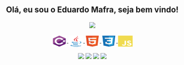## <p align="center">Olá, eu sou o Eduardo Mafra, seja bem vindo!</p>
<div align="center">
  <a href="https://github.com/EduardoRMafra">
  <img height="180em" src="https://github-readme-stats.vercel.app/api?username=EduardoRMafra&show_icons=true&theme=dracula&include_all_commits=true&count_private=true"/>
</div>

<div style="display: inline_block" align="center"><br>
  <img align="center" alt="Edu-Csharp" height="30" width="40" src="https://raw.githubusercontent.com/devicons/devicon/master/icons/csharp/csharp-original.svg">
  <img align="center" alt="Edu-Java" height="30" width="40" src="https://raw.githubusercontent.com/devicons/devicon/master/icons//java/java-original.svg">
  <img align="center" alt="Edu-HTML" height="30" width="40" src="https://raw.githubusercontent.com/devicons/devicon/master/icons/html5/html5-original.svg">
  <img align="center" alt="Edu-CSS" height="30" width="40" src="https://raw.githubusercontent.com/devicons/devicon/master/icons/css3/css3-original.svg">
  <img align="center" alt="Edu-Js" height="30" width="40" src="https://raw.githubusercontent.com/devicons/devicon/master/icons/javascript/javascript-plain.svg">
</div>

<br>

<div align="center">
  <a href="https://www.linkedin.com/in/eduardo-mafra" target="_blank"><img src="https://img.shields.io/badge/-LinkedIn-%230077B5?style=for-the-badge&logo=linkedin&logoColor=white" target="_blank" height="30"></a> 
  <a href="https://sites.google.com/view/eduardomafra" target="_blank"><img src="https://img.shields.io/website?down_color=blue&down_message=off&up_color=red&up_message=on&url=https%3A%2F%2Fsites.google.com%2Fview%2Feduardomafra&logoColor=white" target="_blank" height="30"></a>
<a href="https://www.instagram.com/eduardo_mfr" target="_blank"><img src="https://img.shields.io/badge/-Instagram-%23E4405F?style=for-the-badge&logo=instagram&logoColor=white" target="_blank" height="30"></a>
  <a href = "mailto:edu.r.mafra@gmail.com"><img src="https://img.shields.io/badge/-Gmail-%23333?style=for-the-badge&logo=gmail&logoColor=white" target="_blank" height="30"></a>
</div>  
